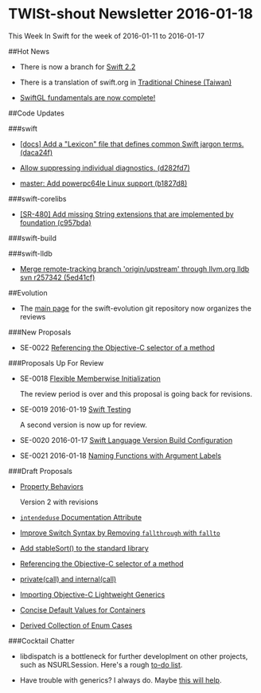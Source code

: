 # TWISt-shout Newsletter 2016-01-18
This Week In Swift for the week of 2016-01-11 to 2016-01-17

##Hot News

* There is now a branch for [Swift 2.2](https://lists.swift.org/pipermail/swift-dev/Week-of-Mon-20160111/000802.html)

* There is a translation of swift.org in [Traditional Chinese (Taiwan)](https://swiftlang.tw)

* [SwiftGL fundamentals are now complete!](https://lists.swift.org/pipermail/swift-users/Week-of-Mon-20160111/000853.html)

##Code Updates

###swift

* [[docs] Add a "Lexicon" file that defines common Swift jargon terms. (daca24f)](https://github.com/apple/swift/commit/daca24fe640055e778d591069af708c95a7082bd)

* [Allow suppressing individual diagnostics. (d282fd7)](https://github.com/apple/swift/commit/d282fd743dcecafb0845c37de6b7a4c3aad7e32c)

* [master: Add powerpc64le Linux support (b1827d8)](https://github.com/apple/swift/commit/b1827d8a8fb49c4b2a22e7a8c11ab768cdb904e8)
  
###swift-corelibs

* [[SR-480] Add missing String extensions that are implemented by foundation (c957bda)](https://github.com/apple/swift-corelibs-foundation/commit/c957bdae3b1afe29b71b7fad379641638cef7ee3)

###swift-build

###swift-lldb

* [Merge remote-tracking branch 'origin/upstream' through llvm.org lldb svn r257342 (5ed41cf)](https://github.com/apple/swift-lldb/commit/5ed41cffcedbb21ef8e4a7176de2ec24ba3ff1d9)

##Evolution

* The [main page](https://github.com/apple/swift-evolution) for the swift-evolution git repository now organizes the reviews

###New Proposals

* SE-0022 [Referencing the Objective-C selector of a method](https://github.com/apple/swift-evolution/blob/master/proposals/0022-objc-selectors.md)

###Proposals Up For Review

* SE-0018 [Flexible Memberwise Initialization](https://github.com/apple/swift-evolution/blob/master/proposals/0018-flexible-memberwise-initialization.md)

  The review period is over and this proposal is going back for revisions.

* SE-0019 2016-01-19 [Swift Testing](https://github.com/apple/swift-evolution/blob/master/proposals/0019-package-manager-testing.md)
  
  A second version is now up for review.

* SE-0020 2016-01-17 [Swift Language Version Build Configuration](https://github.com/apple/swift-evolution/blob/master/proposals/0020-if-swift-version.md)

* SE-0021 2016-01-18 [Naming Functions with Argument Labels](https://github.com/apple/swift-evolution/blob/master/proposals/0021-generalized-naming.md)
  
###Draft Proposals

* [Property Behaviors](https://gist.github.com/jckarter/50b838e7f036fe85eaa3)

  Version 2 with revisions

* [`intendeduse` Documentation Attribute](https://gist.github.com/zneak/e53494c38bb3739201ac)

* [Improve Switch Syntax by Removing `fallthrough` with `fallto`](https://gist.github.com/JGiola/f735212789bf2f697847)

* [Add stableSort() to the standard library](https://lists.swift.org/pipermail/swift-evolution/Week-of-Mon-20160104/006152.html)

* [Referencing the Objective-C	selector of a method](https://lists.swift.org/pipermail/swift-evolution/Week-of-Mon-20160111/006282.html)

* [private(call) and internal(call)](https://lists.swift.org/pipermail/swift-evolution/Week-of-Mon-20160111/006321.html)

* [Importing Objective-C Lightweight Generics](https://lists.swift.org/pipermail/swift-evolution/Week-of-Mon-20160111/006790.html)

* [Concise Default Values for	Containers](https://lists.swift.org/pipermail/swift-evolution/Week-of-Mon-20160111/006833.html)

* [Derived Collection of Enum Cases](https://github.com/jtbandes/swift-evolution/blob/977a9923fd551491623b6bfd398d5859488fe1ae/proposals/0000-derived-collection-of-enum-cases.md)

###Cocktail Chatter

* libdispatch is a bottleneck for further developlment on other projects, such as NSURLSession. Here's a rough [to-do list](https://lists.swift.org/pipermail/swift-corelibs-dev/Week-of-Mon-20160111/000326.html).

* Have trouble with generics? I always do. Maybe [this will help](https://lists.swift.org/pipermail/swift-users/Week-of-Mon-20160111/000849.html).


